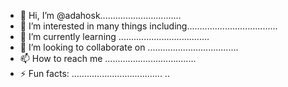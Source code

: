 - 👋 Hi, I’m @adahosk................................
- 👀 I’m interested in many things including....................................
- 🌱 I’m currently learning ....................................
- 💞️ I’m looking to collaborate on ....................................
- 📫 How to reach me ....................................
- ⚡ Fun facts: ....................................
..
<!---
adahosk/adahosk is a ✨ special ✨ repository because its `README.md` (this file) appears on your GitHub profile.
You can click the Preview link to take a look at your changes.
--->
